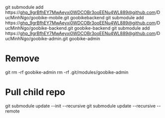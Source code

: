 git submodule add https://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@github.com/DucMinhNgo/goobike-mobile.git goobikebackend
git submodule add https://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@github.com/DucMinhNgo/goobike-backend.git goobike-backend
git submodule add https://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@github.com/DucMinhNgo/goobike-admin.git goobike-admin

# Remove
git rm -rf goobike-admin rm -rf .git/modules/goobike-admin

# Pull child repo
git submodule update --init --recursive git submodule update --recursive --remote